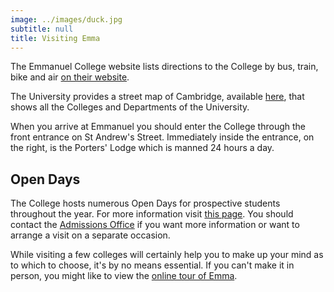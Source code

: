 ```yaml
---
image: ../images/duck.jpg
subtitle: null
title: Visiting Emma
---
```


The Emmanuel College website lists directions to the College by bus, train, bike and air [on their website](http://www.emma.cam.ac.uk/contacts/directions/).


The University provides a street map of Cambridge, available [here](http://map.cam.ac.uk/#/annotate/adapters/v4.json?mp=main;xx=2030;yy=940;mt=c;ms=40;tl=Emmanuel%20College), that shows all the Colleges and Departments of the University.

When you arrive at Emmanuel you should enter the College through the front entrance on St Andrew's Street. Immediately inside the entrance, on the right, is the Porters' Lodge which is manned 24 hours a day.

## Open Days

The College hosts numerous Open Days for prospective students throughout the year. For more information visit [this page](http://www.emma.cam.ac.uk/admissions/undergraduates/opendays/). You should contact the [Admissions Office](mailto:admissions@emma.cam.ac.uk) if you want more information or want to arrange a visit on a separate occasion.

While visiting a few colleges will certainly help you to make up your mind as to which to choose, it's by no means essential. If you can't make it in person, you might like to view the [online tour of Emma](http://www.emma.cam.ac.uk/about/virtual/).